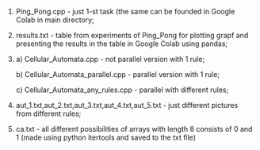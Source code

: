 1. Ping_Pong.cpp - just 1-st task (the same can be founded in Google Colab in main directory;
2. results.txt - table from experiments of Ping_Pong for plotting grapf and presenting the results in the table in Google Colab using pandas;
3. 
   a) Cellular_Automata.cpp - not parallel version with 1 rule;
   
   b) Cellular_Automata_parallel.cpp - parallel version with 1 rule;
   
   c) Cellular_Automata_any_rules.cpp - parallel with different rules;
   
4. aut_1.txt,aut_2.txt,aut_3.txt,aut_4.txt,aut_5.txt - just different pictures from different rules;
5. ca.txt - all different possibilities of arrays with length 8 consists of 0 and 1 (made using python itertools and saved to the txt file) 
